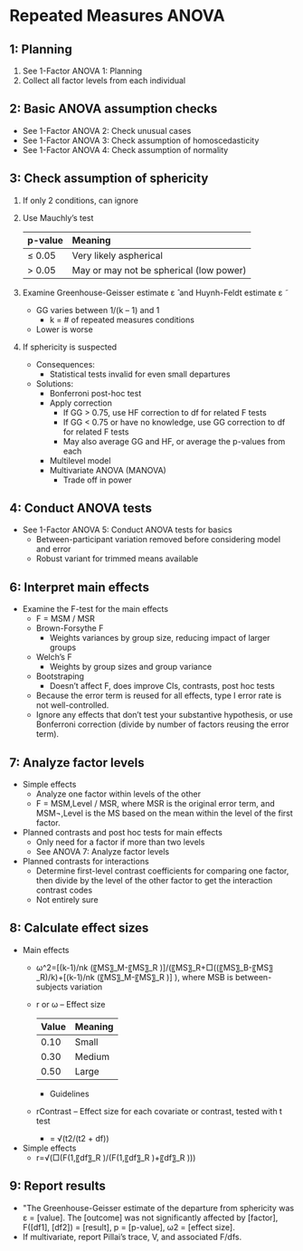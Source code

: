 Repeated Measures ANOVA
=======================

1: Planning
-----------

1. See 1-Factor ANOVA 1: Planning
2. Collect all factor levels from each individual

2: Basic ANOVA assumption checks
--------------------------------

- See 1-Factor ANOVA 2: Check unusual cases
- See 1-Factor ANOVA 3: Check assumption of homoscedasticity
- See 1-Factor ANOVA 4: Check assumption of normality

3: Check assumption of sphericity
---------------------------------

1. If only 2 conditions, can ignore
2. Use Mauchly’s test

    | p-value | Meaning                                 |
    |:------- |:--------------------------------------- |
    | ≤ 0.05  | Very likely aspherical                  |
    | > 0.05  | May or may not be spherical (low power) |

3. Examine Greenhouse-Geisser estimate ε ̂ and Huynh-Feldt estimate ε ̃
    - GG varies between 1/(k – 1) and 1
        - k = # of repeated measures conditions
    - Lower is worse
4. If sphericity is suspected
    - Consequences:
        - Statistical tests invalid for even small departures
    - Solutions:
        - Bonferroni post-hoc test
        - Apply correction
            - If GG > 0.75, use HF correction to df for related F tests
            - If GG < 0.75 or have no knowledge, use GG correction to df for related F tests
            - May also average GG and HF, or average the p-values from each
        - Multilevel model
        - Multivariate ANOVA (MANOVA)
            - Trade off in power

4: Conduct ANOVA tests
----------------------

- See 1-Factor ANOVA 5: Conduct ANOVA tests for basics
    - Between-participant variation removed before considering model and error
    - Robust variant for trimmed means available

6: Interpret main effects
-------------------------

- Examine the F-test for the main effects
    - F = MSM / MSR
    - Brown-Forsythe F
        - Weights variances by group size, reducing impact of larger groups
    - Welch’s F
        - Weights by group sizes and group variance
    - Bootstraping
        - Doesn’t affect F, does improve CIs, contrasts, post hoc tests
    - Because the error term is reused for all effects, type I error rate is not well-controlled.
    - Ignore any effects that don’t test your substantive hypothesis, or use Bonferroni correction (divide by number of factors reusing the error term).

7: Analyze factor levels
------------------------

- Simple effects
    - Analyze one factor within levels of the other
    - F = MSM,Level / MSR, where MSR is the original error term, and MSM¬,Level is the MS based on the mean within the level of the first factor.
- Planned contrasts and post hoc tests for main effects
    - Only need for a factor if more than two levels
    - See ANOVA 7: Analyze factor levels
- Planned contrasts for interactions
    - Determine first-level contrast coefficients for comparing one factor, then divide by the level of the other factor to get the interaction contrast codes
    - Not entirely sure

8: Calculate effect sizes
-------------------------

- Main effects
    - ω^2=[(k-1)/nk (〖MS〗_M-〖MS〗_R )]/(〖MS〗_R+□((〖MS〗_B-〖MS〗_R)/k)+[(k-1)/nk (〖MS〗_M-〖MS〗_R )] ), where MSB is between-subjects variation
    - r or ω – Effect size

        | Value | Meaning |
        |:----- |:------- |
        | 0.10  | Small   |
        | 0.30  | Medium  |
        | 0.50  | Large   |

        - Guidelines
    - rContrast – Effect size for each covariate or contrast, tested with t test
        - = √(t2/(t2 + df))
- Simple effects
    - r=√(□(F(1,〖df〗_R )/(F(1,〖df〗_R )+〖df〗_R ))) 

9: Report results
-----------------

- "The Greenhouse-Geisser estimate of the departure from sphericity was ε = [value]. The [outcome] was not significantly affected by [factor], F([df1], [df2]) = [result], p = [p-value],  ω2 = [effect size].
- If multivariate, report Pillai’s trace, V, and associated F/dfs.
